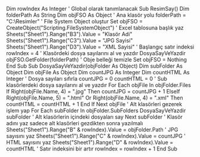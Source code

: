 Dim rowIndex As Integer ' Global olarak tanımlanacak
Sub ResimSay()
   Dim folderPath As String
   Dim objFSO As Object
   ' Ana klasör yolu
   folderPath = "C:\Resimler"
   ' File System Object oluştur
   Set objFSO = CreateObject("Scripting.FileSystemObject")
   ' Excel tablosuna başlık yaz
   Sheets("Sheet1").Range("B3").Value = "Klasör Adi"
   Sheets("Sheet1").Range("C3").Value = "JPG Sayisi"
   Sheets("Sheet1").Range("D3").Value = "XML Sayisi"
   ' Başlangıç satır indeksi
   rowIndex = 4
   ' Klasördeki dosya sayılarını al ve yazdır
   DosyaSayVeYazdir objFSO.GetFolder(folderPath)
   ' Obje belleği temizle
   Set objFSO = Nothing
End Sub
Sub DosyaSayVeYazdir(objFolder As Object)
   Dim subFolder As Object
   Dim objFile As Object
   Dim countJPG As Integer
   Dim countHTML As Integer
   ' Dosya sayıları sıfırla
   countJPG = 0
   countHTML = 0
   ' Sub klasörlerdeki dosya sayılarını al ve yazdır
   For Each objFile In objFolder.Files
       If Right(objFile.Name, 4) = ".jpg" Then
           countJPG = countJPG + 1
       ElseIf Right(objFile.Name, 5) = ".html" Or Right(objFile.Name, 4) = ".xml" Then
           countHTML = countHTML + 1
       End If
   Next objFile
   ' Alt klasörleri gezerek işlem yap
   For Each subFolder In objFolder.SubFolders
       DosyaSayVeYazdir subFolder ' Alt klasörlerin içindeki dosyaları say
   Next subFolder
   ' Klasör adını yaz sadece alt klasörleri gezdikten sonra yazılmalı
   Sheets("Sheet1").Range("B" & rowIndex).Value = objFolder.Path
   ' JPG sayısını yaz
   Sheets("Sheet1").Range("C" & rowIndex).Value = countJPG
   ' HTML sayısını yaz
   Sheets("Sheet1").Range("D" & rowIndex).Value = countHTML
   ' Satır indeksini bir artır
   rowIndex = rowIndex + 1
End Sub
